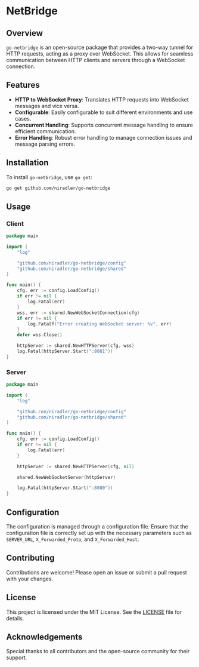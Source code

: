 # NetBridge

## Overview

`go-netbridge` is an open-source package that provides a two-way tunnel for HTTP requests, acting as a proxy over WebSocket. This allows for seamless communication between HTTP clients and servers through a WebSocket connection.

## Features

- **HTTP to WebSocket Proxy**: Translates HTTP requests into WebSocket messages and vice versa.
- **Configurable**: Easily configurable to suit different environments and use cases.
- **Concurrent Handling**: Supports concurrent message handling to ensure efficient communication.
- **Error Handling**: Robust error handling to manage connection issues and message parsing errors.

## Installation

To install `go-netbridge`, use `go get`:

```sh
go get github.com/niradler/go-netbridge
```

## Usage

### Client

```go
package main

import (
    "log"

    "github.com/niradler/go-netbridge/config"
    "github.com/niradler/go-netbridge/shared"
)

func main() {
    cfg, err := config.LoadConfig()
    if err != nil {
        log.Fatal(err)
    }
    wss, err := shared.NewWebSocketConnection(cfg)
    if err != nil {
        log.Fatalf("Error creating WebSocket server: %v", err)
    }
    defer wss.Close()

    httpServer := shared.NewHTTPServer(cfg, wss)
    log.Fatal(httpServer.Start(":8081"))
}
```

### Server

```go
package main

import (
    "log"

    "github.com/niradler/go-netbridge/config"
    "github.com/niradler/go-netbridge/shared"
)

func main() {
    cfg, err := config.LoadConfig()
    if err != nil {
        log.Fatal(err)
    }

    httpServer := shared.NewHTTPServer(cfg, nil)

    shared.NewWebSocketServer(httpServer)

    log.Fatal(httpServer.Start(":8080"))
}
```

## Configuration

The configuration is managed through a configuration file. Ensure that the configuration file is correctly set up with the necessary parameters such as `SERVER_URL`, `X_Forwarded_Proto`, and `X_Forwarded_Host`.

## Contributing

Contributions are welcome! Please open an issue or submit a pull request with your changes.

## License

This project is licensed under the MIT License. See the [LICENSE](LICENSE) file for details.

## Acknowledgements

Special thanks to all contributors and the open-source community for their support.
